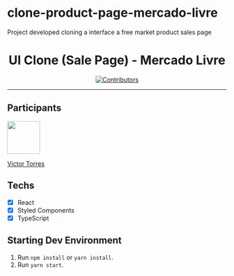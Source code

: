 # clone-product-page-mercado-livre
Project developed  cloning a interface a free market product sales page

<h1 align="center">
UI Clone (Sale Page) - Mercado Livre
</h1>

<p align="center">
  <a href="https://github.com/vtorres96/clone-product-page-mercado-livre/graphs/contributors">
    <img src="https://img.shields.io/github/contributors/rocketseat-content/youtube-clone-twitch-app?color=%236633cc&logoColor=%236633cc&style=flat" alt="Contributors">
  </a>
</p>

<hr>

## Participants

[<img src="https://avatars3.githubusercontent.com/u/40577101?s=460&v=4" width="75px;"/>](https://github.com/vtorres96)

[Victor Torres](https://github.com/vtorres96)

## Techs

- [x] React
- [x] Styled Components
- [x] TypeScript

## Starting Dev Environment

1. Run `npm install` or `yarn install`.<br />
2. Run `yarn start`.<br />
